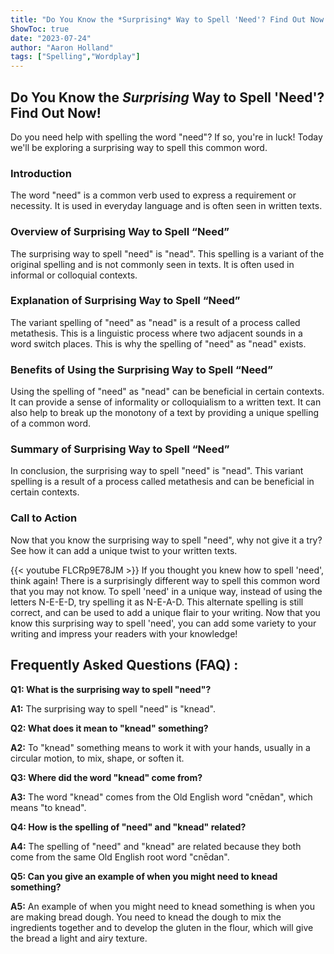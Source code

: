 ```yaml
---
title: "Do You Know the *Surprising* Way to Spell 'Need'? Find Out Now!"
ShowToc: true 
date: "2023-07-24"
author: "Aaron Holland" 
tags: ["Spelling","Wordplay"]
---
```

## Do You Know the *Surprising* Way to Spell 'Need'? Find Out Now! 
Do you need help with spelling the word "need"? If so, you're in luck! Today we'll be exploring a surprising way to spell this common word. 

### Introduction 
The word "need" is a common verb used to express a requirement or necessity. It is used in everyday language and is often seen in written texts. 

### Overview of Surprising Way to Spell “Need” 
The surprising way to spell "need" is "nead". This spelling is a variant of the original spelling and is not commonly seen in texts. It is often used in informal or colloquial contexts.

### Explanation of Surprising Way to Spell “Need” 
The variant spelling of "need" as "nead" is a result of a process called metathesis. This is a linguistic process where two adjacent sounds in a word switch places. This is why the spelling of "need" as "nead" exists. 

### Benefits of Using the Surprising Way to Spell “Need” 
Using the spelling of "need" as "nead" can be beneficial in certain contexts. It can provide a sense of informality or colloquialism to a written text. It can also help to break up the monotony of a text by providing a unique spelling of a common word. 

### Summary of Surprising Way to Spell “Need” 
In conclusion, the surprising way to spell "need" is "nead". This variant spelling is a result of a process called metathesis and can be beneficial in certain contexts. 

### Call to Action 
Now that you know the surprising way to spell "need", why not give it a try? See how it can add a unique twist to your written texts.

{{< youtube FLCRp9E78JM >}} 
If you thought you knew how to spell 'need', think again! There is a surprisingly different way to spell this common word that you may not know. To spell 'need' in a unique way, instead of using the letters N-E-E-D, try spelling it as N-E-A-D. This alternate spelling is still correct, and can be used to add a unique flair to your writing. Now that you know this surprising way to spell 'need', you can add some variety to your writing and impress your readers with your knowledge!

## Frequently Asked Questions (FAQ) :
**Q1: What is the surprising way to spell "need"?**

**A1:** The surprising way to spell "need" is "knead". 

**Q2: What does it mean to "knead" something?**

**A2:** To "knead" something means to work it with your hands, usually in a circular motion, to mix, shape, or soften it. 

**Q3: Where did the word "knead" come from?**

**A3:** The word "knead" comes from the Old English word "cnēdan", which means "to knead". 

**Q4: How is the spelling of "need" and "knead" related?**

**A4:** The spelling of "need" and "knead" are related because they both come from the same Old English root word "cnēdan". 

**Q5: Can you give an example of when you might need to knead something?**

**A5:** An example of when you might need to knead something is when you are making bread dough. You need to knead the dough to mix the ingredients together and to develop the gluten in the flour, which will give the bread a light and airy texture.





